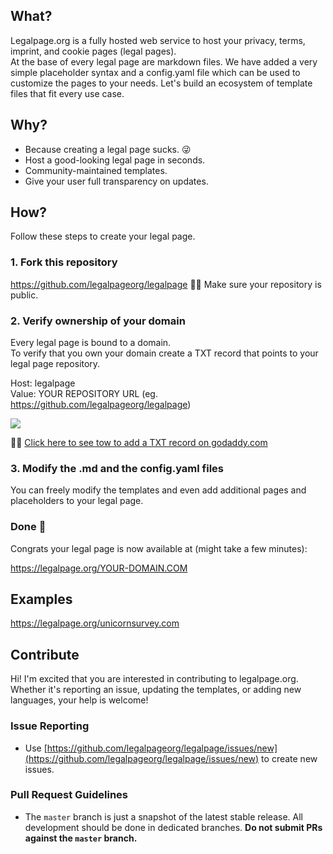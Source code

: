 ## What?

Legalpage.org is a fully hosted web service to host your privacy, terms, imprint, and cookie pages (legal pages).  
At the base of every legal page are markdown files. We have added a very simple placeholder syntax and a config.yaml file which can be used to customize the pages to your needs.
Let's build an ecosystem of template files that fit every use case.  

## Why?

* Because creating a legal page sucks. 😜
* Host a good-looking legal page in seconds.
* Community-maintained templates.
* Give your user full transparency on updates.

## How?
Follow these steps to create your legal page.

### 1. Fork this repository
https://github.com/legalpageorg/legalpage
💁‍♀️ Make sure your repository is public. 

### 2. Verify ownership of your domain
Every legal page is bound to a domain.   
To verify that you own your domain create a TXT record that points to your legal page repository.   

Host: legalpage   
Value: YOUR REPOSITORY URL (eg. https://github.com/legalpageorg/legalpage)

![](https://static.legalpage.org/images/dnsrecord.png)



💁‍♀️ [Click here to see tow to add a TXT record on godaddy.com](https://www.google.com/search?q=godaddy+add+txt+record)


### 3. Modify the .md and the config.yaml files
You can freely modify the templates and even add additional pages and placeholders to your legal page.

### Done 🎉

Congrats your legal page is now available at (might take a few minutes): 

https://legalpage.org/YOUR-DOMAIN.COM

## Examples

https://legalpage.org/unicornsurvey.com

## Contribute

Hi! I'm excited that you are interested in contributing to legalpage.org. Whether it's reporting an issue, updating the templates, or adding new languages, your help is welcome!

### Issue Reporting

- Use [https://github.com/legalpageorg/legalpage/issues/new](https://github.com/legalpageorg/legalpage/issues/new) to create new issues.

### Pull Request Guidelines

- The `master` branch is just a snapshot of the latest stable release. All development should be done in dedicated branches. **Do not submit PRs against the `master` branch.**


